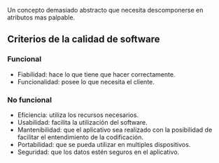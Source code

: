 Un concepto demasiado abstracto que necesita descomponerse en atributos mas palpable. 

## Criterios de la calidad de software
### Funcional
- Fiabilidad: hace lo que tiene que hacer correctamente.
- Funcionalidad: posee lo que necesita el cliente.
### No funcional
- Eficiencia: utiliza los recursos necesarios.
- Usabilidad: facilita la utilización del software.
- Mantenibilidad: que el aplicativo sea realizado con la posibilidad de facilitar el entendimiento de la codificación.
- Portabilidad: que se pueda utilizar en multiples dispositivos.
- Seguridad: que los datos estén seguros en el aplicativo.